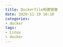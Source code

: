 ```yaml
---
title: Dockerfile构建镜像
date: 2020-11-10 16:10
categories:
- docker
tags:
- Linux
- docker
---
```



<!-- more -->
